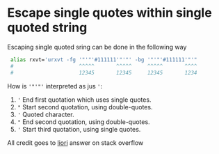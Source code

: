 # Escape single quotes within single quoted string

Escaping single quoted sring can be done in the following way
```bash
 alias rxvt='urxvt -fg '"'"'#111111'"'"' -bg '"'"'#111111'"'"
 #                     ^^^^^       ^^^^^     ^^^^^       ^^^^
 #                     12345       12345     12345       1234
```

How is `'"'"'` interpreted as jus `'`:

1. `'` End first quotation which uses single quotes.
2. `"` Start second quotation, using double-quotes.
3. `'` Quoted character.
4. `"` End second quotation, using double-quotes.
5. `'` Start third quotation, using single quotes.

All credit goes to [liori](https://stackoverflow.com/questions/1250079/how-to-escape-single-quotes-within-single-quoted-strings) answer on stack overflow